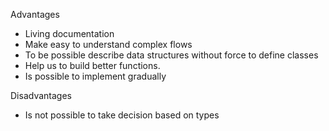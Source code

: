 
Advantages
* Living documentation
* Make easy to understand complex flows
* To be possible describe data structures without force to define classes
* Help us to build better functions.
* Is possible to implement gradually



Disadvantages
* Is not possible to take decision based on types
